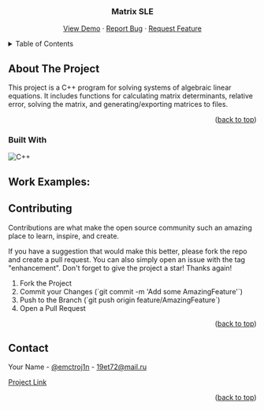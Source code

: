 <br />
<div align="center">
  <h3 align="center">Matrix SLE</h3>

  <p align="center">
    <a href="https://github.com/EmcTROJ1N/MatrixSLE/">View Demo</a>
    ·
    <a href="https://github.com/EmcTROJ1N/MatrixSLE/issues">Report Bug</a>
    ·
    <a href="https://github.com/EmcTROJ1N/MatrixSLE/issues">Request Feature</a>
  </p>
</div>



<!-- TABLE OF CONTENTS -->
<details>
  <summary>Table of Contents</summary>
  <ol>
    <li>
      <a href="#about-the-project">About The Project</a>
      <ul>
        <li><a href="#built-with">Built With</a></li>
      </ul>
    </li>
    <li>
      <a href="#getting-started">Getting Started</a>
      <ul>
        <li><a href="#prerequisites">Prerequisites</a></li>
        <li><a href="#installation">Installation</a></li>
      </ul>
    </li>
    <li><a href="#usage">Usage</a></li>
    <li><a href="#contributing">Contributing</a></li>
    <li><a href="#contact">Contact</a></li>
    <li><a href="#acknowledgments">Acknowledgments</a></li>
  </ol>
</details>



<!-- ABOUT THE PROJECT -->
## About The Project

This project is a C++ program for solving systems of algebraic linear equations. It includes functions for calculating matrix determinants, relative error, solving the matrix, and generating/exporting matrices to files.

<p align="right">(<a href="#readme-top">back to top</a>)</p>

### Built With

![C++](https://img.shields.io/badge/C++-blue?style=for-the-badge)

<!-- GETTING STARTED -->

## Work Examples:

<!-- CONTRIBUTING -->
## Contributing

Contributions are what make the open source community such an amazing place to learn, inspire, and create.

If you have a suggestion that would make this better, please fork the repo and create a pull request. You can also simply open an issue with the tag "enhancement".
Don't forget to give the project a star! Thanks again!

<ol>
  <li>Fork the Project</li>
  <li>Commit your Changes (`git commit -m 'Add some AmazingFeature'`)</li>
  <li>Push to the Branch (`git push origin feature/AmazingFeature`)</li>
  <li>Open a Pull Request</li>
</ol>

<p align="right">(<a href="#readme-top">back to top</a>)</p>


<!-- CONTACT -->
## Contact

Your Name - [@emctroj1n](https://t.me/EmcTROJ1N) - 19et72@mail.ru

[Project Link](https://github.com/EmcTROJ1N/MatrixSLE)

<p align="right">(<a href="#readme-top">back to top</a>)</p>
